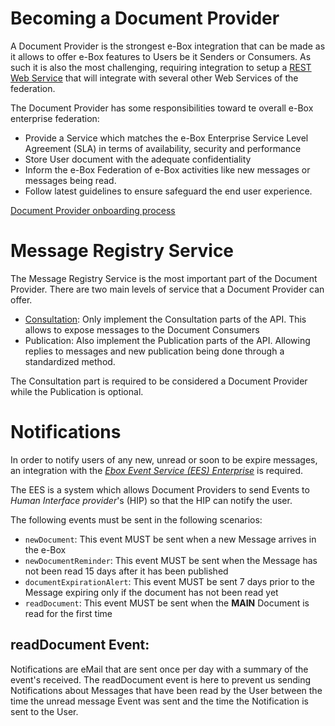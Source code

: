 # Becoming a Document Provider

A Document Provider is the strongest e-Box integration that can be made as it allows to offer e-Box features to Users be it Senders or Consumers. As such it is also the most challenging, requiring integration to setup a [REST Web Service](../openapi/ebox-rest_page.md) that will integrate with several other Web Services of the federation.

The Document Provider has some responsibilities toward te overall e-Box enterprise federation:

- Provide a Service which matches the e-Box Enterprise Service Level Agreement (SLA) in terms of availability, security and performance
- Store User document with the adequate confidentiality
- Inform the e-Box Federation of e-Box activities like new messages or messages being read.
- Follow latest guidelines to ensure safeguard the end user experience.

[Document Provider onboarding process](onboarding_process.md)

# <a id="MessageRegistryService"></a>Message Registry Service

The Message Registry Service is the most important part of the Document Provider. There are two main levels of service that a Document Provider can offer.

- [Consultation](consultation_profile.md): Only implement the Consultation parts of the API. This allows to expose messages to the Document Consumers
- Publication: Also implement the Publication parts of the API. Allowing replies to messages and new publication being done through a standardized method.

The Consultation part is required to be considered a Document Provider while the Publication is optional.

# Notifications

In order to notify users of any new, unread or soon to be expire messages, an integration with the *[Ebox Event Service (EES) Enterprise](../federation/enterprise_ebox_event_service.md)* is required.

The EES  is a system which allows Document Providers to send Events to *Human Interface provider*'s (HIP) so that the HIP can notify the user. 

The following events must be sent in the following scenarios:

- ``newDocument``: This event MUST be sent when a new Message arrives in the e-Box
- ``newDocumentReminder``: This event MUST be sent when the Message has not been read 15 days after it has been published
- ``documentExpirationAlert``: This event MUST be sent 7 days prior to the Message expiring only if the document has not been read yet
- ``readDocument``: This event MUST be sent when the **MAIN** Document is read for the first time

## readDocument Event:

Notifications are eMail that are sent once per day with a summary of the event's received. The readDocument event is here
to prevent us sending Notifications about Messages that have been read by the User between the time the unread message 
Event was sent and the time the Notification is sent to the User.